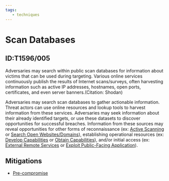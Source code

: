 ```yaml
---
tags:
   - techniques
---
```

# Scan Databases
## ID:T1596/005
Adversaries may search within public scan databases for information about victims that can be used during targeting. Various online services continuously publish the results of Internet scans/surveys, often harvesting information such as active IP addresses, hostnames, open ports, certificates, and even server banners.(Citation: Shodan)

Adversaries may search scan databases to gather actionable information. Threat actors can use online resources and lookup tools to harvest information from these services. Adversaries may seek information about their already identified targets, or use these datasets to discover opportunities for successful breaches. Information from these sources may reveal opportunities for other forms of reconnaissance (ex: [Active Scanning](techniques/T1595) or [Search Open Websites/Domains](techniques/T1593)), establishing operational resources (ex: [Develop Capabilities](techniques/T1587) or [Obtain Capabilities](techniques/T1588)), and/or initial access (ex: [External Remote Services](techniques/T1133) or [Exploit Public-Facing Application](techniques/T1190)).
## Mitigations
* [Pre-compromise](mitigations/M1056)
